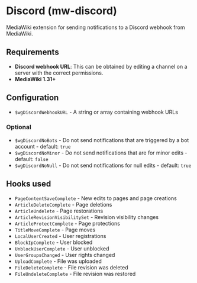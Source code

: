 # Discord (mw-discord)
MediaWiki extension for sending notifications to a Discord webhook from MediaWiki.

## Requirements
- **Discord webhook URL**: This can be obtained by editing a channel on a server with the correct permissions.
- **MediaWiki 1.31+**

## Configuration
- `$wgDiscordWebhookURL` - A string or array containing webhook URLs

### Optional
- `$wgDiscordNoBots` - Do not send notifications that are triggered by a bot account - default: `true`
- `$wgDiscordNoMinor` - Do not send notifications that are for minor edits - default: `false`
- `$wgDiscordNoNull` - Do not send notifications for null edits - default: `true`

## Hooks used
- `PageContentSaveComplete` - New edits to pages and page creations
- `ArticleDeleteComplete` - Page deletions
- `ArticleUndelete` - Page restorations
- `ArticleRevisionVisibilitySet` - Revision visibility changes
- `ArticleProtectComplete` - Page protections
- `TitleMoveComplete` - Page moves
- `LocalUserCreated` - User registrations
- `BlockIpComplete` - User blocked
- `UnblockUserComplete` - User unblocked
- `UserGroupsChanged` - User rights changed
- `UploadComplete` - File was uploaded
- `FileDeleteComplete` - File revision was deleted
- `FileUndeleteComplete` - File revision was restored
